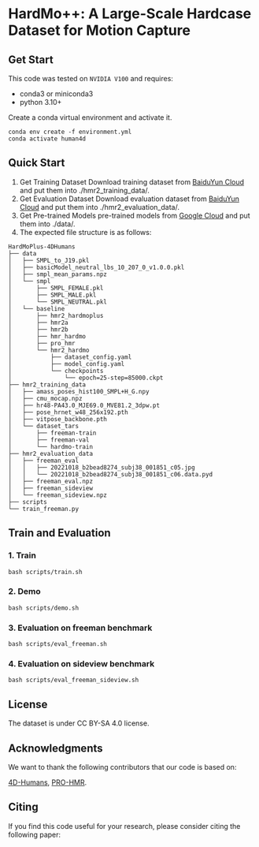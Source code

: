 # HardMo++: A Large-Scale Hardcase Dataset for Motion Capture

## Get Start

This code was tested on `NVIDIA V100` and requires:

* conda3 or miniconda3
* python 3.10+

Create a conda virtual environment and activate it.
```shell
conda env create -f environment.yml
conda activate human4d
```

## Quick Start
1. Get Training Dataset 
Download training dataset from [BaiduYun Cloud](xxx) and put them into ./hmr2_training_data/.
2. Get Evaluation Dataset
Download evaluation dataset from [BaiduYun Cloud](xxx) and put them into ./hmr2_evaluation_data/.
3. Get Pre-trained Models
pre-trained models from [Google Cloud](https://drive.google.com/drive/folders/1o3h0DHEz5gKG-9cTdl3lUEwjwW51Ay81?usp=sharing) and put them into ./data/.
4. The expected file structure is as follows:
```text
HardMoPlus-4DHumans
├── data
│   ├── SMPL_to_J19.pkl
│   ├── basicModel_neutral_lbs_10_207_0_v1.0.0.pkl
│   ├── smpl_mean_params.npz
│   └── smpl
│       ├── SMPL_FEMALE.pkl
│       ├── SMPL_MALE.pkl
│       └── SMPL_NEUTRAL.pkl
│   └── baseline
│       ├── hmr2_hardmoplus
│       ├── hmr2a
│       ├── hmr2b
│       ├── hmr_hardmo
│       ├── pro_hmr
│       └── hmr2_hardmo
│           ├── dataset_config.yaml
│           ├── model_config.yaml
│           └── checkpoints
│               └── epoch=25-step=85000.ckpt
├── hmr2_training_data
│   ├── amass_poses_hist100_SMPL+H_G.npy
│   ├── cmu_mocap.npz
│   ├── hr48-PA43.0_MJE69.0_MVE81.2_3dpw.pt
│   ├── pose_hrnet_w48_256x192.pth
│   ├── vitpose_backbone.pth
│   └── dataset_tars
│       ├── freeman-train
│       ├── freeman-val
│       └── hardmo-train
├── hmr2_evaluation_data
│   ├── freeman_eval
│   │   ├── 20221018_b2bead8274_subj38_001851_c05.jpg
│   │   └── 20221018_b2bead8274_subj38_001851_c06.data.pyd
│   ├── freeman_eval.npz
│   ├── freeman_sideview
│   └── freeman_sideview.npz
├── scripts
└── train_freeman.py
```

##  Train and Evaluation
### 1. Train
```shell
bash scripts/train.sh
```

### 2. Demo
```shell
bash scripts/demo.sh
```
### 3. Evaluation on freeman benchmark
```shell
bash scripts/eval_freeman.sh
```

### 4. Evaluation on sideview benchmark
```shell
bash scripts/eval_freeman_sideview.sh
```

## License
The dataset is under CC BY-SA 4.0 license.


## Acknowledgments

We want to thank the following contributors that our code is based on:

[4D-Humans](https://github.com/shubham-goel/4D-Humans), [PRO-HMR](https://github.com/nkolot/ProHMR).

## Citing
If you find this code useful for your research, please consider citing the following paper: